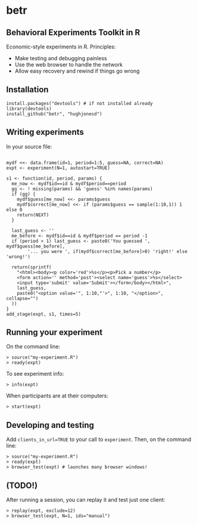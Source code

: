 betr
====

Behavioral Experiments Toolkit in R
-----------------------------------

Economic-style experiments in R. Principles:

* Make testing and debugging painless
* Use the web browser to handle the network
* Allow easy recovery and rewind if things go wrong

Installation
------------

```{r}
install.packages("devtools") # if not installed already
library(devtools)
install_github("betr", "hughjonesd")
```

Writing experiments
-------------------

In your source file:

```{r}

mydf <<- data.frame(id=1, period=1:5, guess=NA, correct=NA)
expt <- experiment(N=1, autostart=TRUE)

s1 <- function(id, period, params) {
  me_now <- mydf$id==id & mydf$period==period
  gg <- ! missing(params) && 'guess' %in% names(params) 
  if (gg) {
    mydf$guess[me_now] <<- params$guess
    mydf$correct[me_now] <<- if (params$guess == sample(1:10,1)) 1 else 0
    return(NEXT)
  }
  
  last_guess <- ''
  me_before <- mydf$id==id & mydf$period == period -1
  if (period > 1) last_guess <- paste0('You guessed ', mydf$guess[me_before], 
        '... you were ', if(mydf$correct[me_before]>0) 'right!' else 'wrong!')
  
  return(sprintf(
    "<html><body><p color='red'>%s</p><p>Pick a number</p>
    <form action='' method='post'><select name='guess'>%s</select>
    <input type='submit' value='Submit'></form</body></html>",
    last_guess,
    paste0("<option value='", 1:10,"'>", 1:10, "</option>", collapse="")
  ))
}
add_stage(expt, s1, times=5)

```


Running your experiment
-----------------------

On the command line:

```{r}
> source("my-experiment.R")
> ready(expt)
```

To see experiment info:

```{r}
> info(expt)
```

When participants are at their computers:

```{r}
> start(expt)
```

Developing and testing
----------------------

Add `clients_in_url=TRUE` to your call to `experiment`. Then, on the command line:

```{r}
> source("my-experiment.R")
> ready(expt)
> browser_test(expt) # launches many browser windows!
```

(TODO!)
-------

After running a session, you can replay it and test just one client:

```{r}
> replay(expt, exclude=12) 
> browser_test(expt, N=1, ids="manual")
```




	
